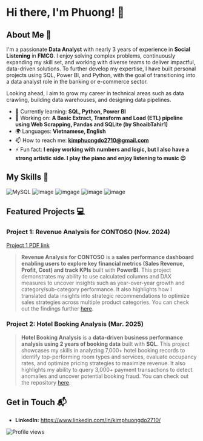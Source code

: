 # Hi there, I'm Phuong! 👋

## About Me 🚀

I'm a passionate **Data Analyst** with nearly 3 years of experience in **Social Listening** in **FMCG**. I enjoy solving complex problems, continuously expanding my skill set, and working with diverse teams to deliver impactful, data-driven solutions. To further develop my expertise, I have built personal projects using SQL, Power BI, and Python, with the goal of transitioning into a data analyst role in the banking or e-commerce sector.

Looking ahead, I aim to grow my career in technical areas such as data crawling, building data warehouses, and designing data pipelines.

- 🌱 Currently learning: **SQL, Python, Power BI**
- 🔭 Working on: **A Basic Extract, Transform and Load (ETL) pipeline using Web Scrapping, Pandas and SQLite (by ShoaibTahir1)**
- 🌍 Languages: **Vietnamese, English**
- 📫 How to reach me: **kimphuongdo2710@gmail.com**
- ⚡ Fun fact: **I enjoy working with numbers and logic, but I also have a strong artistic side. I play the piano and enjoy listening to music :wink:**

## My Skills 🧠

![MySQL](https://img.shields.io/badge/MySQL-005C84?style=for-the-badge&logo=mysql&logoColor=white)
![Image](https://img.shields.io/badge/PowerBI-F2C811?style=for-the-badge&logo=Power%20BI&logoColor=white)
![imgage](https://img.shields.io/badge/Dataiku-2AB1AC?style=for-the-badge&logo=dataiku&logoColor=white)
![image](https://img.shields.io/badge/-Hackerrank-2EC866?style=for-the-badge&logo=HackerRank&logoColor=white)
![image](https://img.shields.io/badge/Google%20Analytics-E37400?style=for-the-badge&logo=google%20analytics&logoColor=white)

## Featured Projects 💻

### Project 1: Revenue Analysis for CONTOSO (Nov. 2024)

[Project 1 PDF link](asset/Phuong_Contoso_PowerBI_dashboard.pdf)

> **Revenue Analysis for CONTOSO** is a **sales performance dashboard enabling users to explore key financial metrics (Sales Revenue, Profit, Cost) and track KPIs** built with **PowerBI**. This project demonstrates my ability to use calculated columns and DAX measures to uncover insights such as year-over-year growth and category/sub-category performance. It also highlights how I translated data insights into strategic recommendations to optimize sales strategies across multiple product categories. You can check out the findings further [here](asset/Phuong_Contoso_Revenue_Analysis.pdf).

### Project 2: Hotel Booking Analysis (Mar. 2025)

> **Hotel Booking Analysis** is a **data-driven business performance analysis using 2 years of booking data** built with **SQL**. This project showcases my skills in analyzing 7,000+ hotel booking records to identify top-performing room types and services, evaluate occupancy rates, and optimize pricing strategies to maximize revenue. It also highlights my ability to query 3,000+ payment transactions to detect anomalies and uncover potential booking fraud. You can check out the repository [here](https://github.com/kimphuongdo2710/PortfolioProject-2025/blob/main/hotel_revenue_10Mar25.sql).

## Get in Touch 📬

- **LinkedIn:** https://www.linkedin.com/in/kimphuongdo2710/

![Profile views](https://komarev.com/ghpvc/?username=kimphuongdo2710&color=blue)
